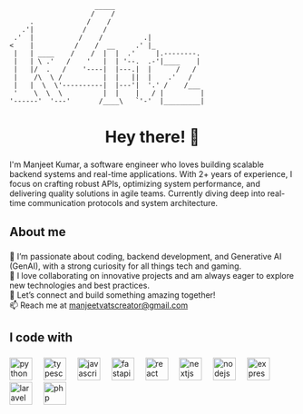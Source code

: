 ```
                     _____                       
                    /    /                       
     .             /    /                        
   .'|            /    /                         
 .'  |           /    /          .|              
<    |          /    /  __     .' |_             
 |   | ____    /    /  |  |  .'     |.--------.  
 |   | \ .'   /    '   |  | '--.  .-'|____    |  
 |   |/  .   /    '----|  |---.|  |      /   /   
 |    /\  \ /          |  |   ||  |    .'   /    
 |   |  \  \'----------|  |---'|  '.' /    /___  
 '    \  \  \          |  |    |   / |         | 
'------'  '---'       /____\   `'-'  |_________| 

```

###

<h1 align="center">Hey there! 👋</h1>

###

<p align="left">I'm Manjeet Kumar, a software engineer who loves building scalable backend systems and real-time applications. With 2+ years of experience, I focus on crafting robust APIs, optimizing system performance, and delivering quality solutions in agile teams. Currently diving deep into real-time communication protocols and system architecture.</p>

###

<h2 align="left">About me</h2>

###

<p align="left">👀 I’m passionate about coding, backend development, and Generative AI (GenAI), with a strong curiosity for all things tech and gaming.<br>🤝 I love collaborating on innovative projects and am always eager to explore new technologies and best practices.<br>💬 Let’s connect and build something amazing together!<br>📫 Reach me at <a href="mailto:manjeetvatscreator@gmail.com">manjeetvatscreator@gmail.com</a></p>

###

<h2 align="left">I code with</h2>

###

<div align="left">
  <img src="https://cdn.jsdelivr.net/gh/devicons/devicon/icons/python/python-original.svg" height="40" alt="python logo"  />
  <img width="12" />
  <img src="https://cdn.jsdelivr.net/gh/devicons/devicon/icons/typescript/typescript-original.svg" height="40" alt="typescript logo"  />
  <img width="12" />
  <img src="https://cdn.jsdelivr.net/gh/devicons/devicon/icons/javascript/javascript-original.svg" height="40" alt="javascript logo"  />
  <img width="12" />
  <img src="https://cdn.jsdelivr.net/gh/devicons/devicon/icons/fastapi/fastapi-original.svg" height="40" alt="fastapi logo"  />
  <img width="12" />
  <img src="https://cdn.jsdelivr.net/gh/devicons/devicon/icons/react/react-original.svg" height="40" alt="react logo"  />
  <img width="12" />
  <img src="https://cdn.jsdelivr.net/gh/devicons/devicon/icons/nextjs/nextjs-original.svg" height="40" alt="nextjs logo"  />
  <img width="12" />
  <img src="https://cdn.jsdelivr.net/gh/devicons/devicon/icons/nodejs/nodejs-original.svg" height="40" alt="nodejs logo"  />
  <img width="12" />
  <img src="https://cdn.jsdelivr.net/gh/devicons/devicon/icons/express/express-original.svg" height="40" alt="express logo"  />
  <img width="12" />
  <img src="https://cdn.jsdelivr.net/gh/devicons/devicon/icons/laravel/laravel-original.svg" height="40" alt="laravel logo"  />
  <img width="12" />
  <img src="https://cdn.jsdelivr.net/gh/devicons/devicon/icons/php/php-original.svg" height="40" alt="php logo"  />
</div>

###
